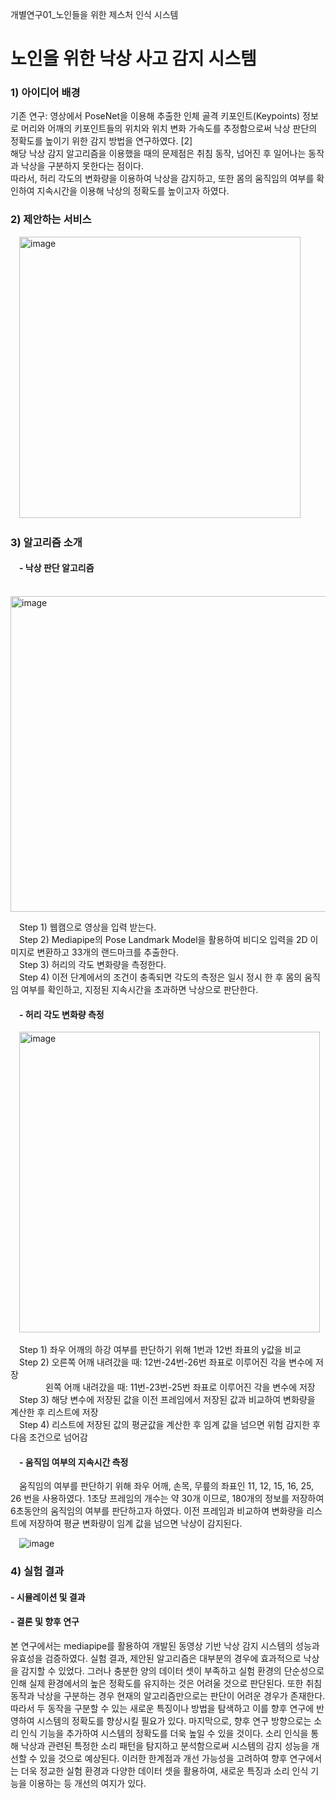 개별연구01_노인들을 위한 제스처 인식 시스템
# 노인을 위한 낙상 사고 감지 시스템

### 1)  아이디어 배경
   
기존 연구: 영상에서 PoseNet을 이용해 추출한 인체 골격 키포인트(Keypoints) 정보로 머리와 어깨의 키포인트들의 위치와 위치 변화 가속도를 추정함으로써 낙상 판단의 정확도를 높이기 위한 감지 방법을 연구하였다. [2]  
해당 낙상 감지 알고리즘을 이용했을 때의 문제점은 취침 동작, 넘어진 후 일어나는 동작과 낙상을 구분하지 못한다는 점이다.   
따라서, 허리 각도의 변화량을 이용하여 낙상을 감지하고, 또한 몸의 움직임의 여부를 확인하여 지속시간을 이용해 낙상의 정확도를 높이고자 하였다. 

### 2) 제안하는 서비스

 <img width="450" alt="image" src="https://github.com/cie10/Gesture_Recognition_System/assets/111051264/61f84760-3957-45eb-a048-f91939ab9d58">

### 3) 알고리즘 소개  
####  -  낙상 판단 알고리즘
    
    <img width="505" alt="image" src="https://github.com/cie10/Gesture_Recognition_System/assets/111051264/6b4b43d7-2bf0-4b06-b207-311fa3348a71">
   
 Step 1) 웹캠으로 영상을 입력 받는다.   
 Step 2) Mediapipe의 Pose Landmark Model을 활용하여 비디오 입력을 2D 이미지로 변환하고 33개의 랜드마크를 추출한다.   
 Step 3) 허리의 각도 변화량을 측정한다.   
 Step 4) 이전 단계에서의 조건이 충족되면 각도의 측정은 일시 정시 한 후 몸의 움직임 여부를 확인하고, 지정된 지속시간을 초과하면 낙상으로 판단한다. 



####  - 허리 각도 변화량 측정  

   <img width="481" alt="image" src="https://github.com/cie10/Gesture_Recognition_System/assets/111051264/32eab360-65c5-4695-a1c7-73f7ef4c8647"> 
   
 Step 1) 좌우 어깨의 하강 여부를 판단하기 위해 1번과 12번 좌표의 y값을 비교  
 Step 2) 오른쪽 어깨 내려갔을 때: 12번-24번-26번 좌표로 이루어진 각을 변수에 저장  
    왼쪽 어깨 내려갔을 때: 11번-23번-25번 좌표로 이루어진 각을 변수에 저장   
 Step 3) 해당 변수에 저장된 값을 이전 프레임에서 저장된 값과 비교하여 변화량을 계산한 후 리스트에 저장  
 Step 4) 리스트에 저장된 값의 평균값을 계산한 후 임계 값을 넘으면 위험 감지한 후 다음 조건으로 넘어감



####  - 움직임 여부의 지속시간 측정
 움직임의 여부를 판단하기 위해 좌우 어깨, 손목, 무릎의 좌표인 11, 12, 15, 16, 25, 26 번을 사용하였다. 1초당 프레임의 개수는 약 30개 이므로, 180개의 정보를 저장하여 6초동안의 움직임의 여부를 판단하고자 하였다. 이전 프레임과 비교하여 변화량을 리스트에 저장하여 평균 변화량이 임계 값을 넘으면 낙상이 감지된다. 

 ![image](https://github.com/cie10/Gesture_Recognition_System/assets/111051264/d50fb813-9fe9-4a24-9293-cfbafa63e0d6)

 ### 4) 실험 결과
 
#### - 시뮬레이션 및 결과 


#### - 결론 및 향후 연구 
본 연구에서는 mediapipe를 활용하여 개발된 동영상 기반 낙상 감지 시스템의 성능과 유효성을 검증하였다. 실험 결과, 제안된 알고리즘은 대부분의 경우에 효과적으로 낙상을 감지할 수 있었다. 그러나 충분한 양의 데이터 셋이 부족하고 실험 환경의 단순성으로 인해 실제 환경에서의 높은 정확도를 유지하는 것은 어려울 것으로 판단된다. 또한 취침 동작과 낙상을 구분하는 경우 현재의 알고리즘만으로는 판단이 어려운 경우가 존재한다. 따라서 두 동작을 구분할 수 있는 새로운 특징이나 방법을 탐색하고 이를 향후 연구에 반영하여 시스템의 정확도를 향상시킬 필요가 있다. 마지막으로, 향후 연구 방향으로는 소리 인식 기능을 추가하여 시스템의 정확도를 더욱 높일 수 있을 것이다. 소리 인식을 통해 낙상과 관련된 특정한 소리 패턴을 탐지하고 분석함으로써 시스템의 감지 성능을 개선할 수 있을 것으로 예상된다. 이러한 한계점과 개선 가능성을 고려하여 향후 연구에서는 더욱 정교한 실험 환경과 다양한 데이터 셋을 활용하여, 새로운 특징과 소리 인식 기능을 이용하는 등 개선의 여지가 있다. 









